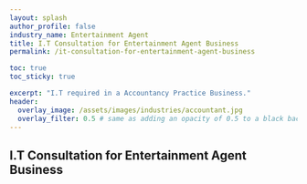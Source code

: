 ```yaml
---
layout: splash 
author_profile: false 
industry_name: Entertainment Agent
title: I.T Consultation for Entertainment Agent Business
permalink: /it-consultation-for-entertainment-agent-business

toc: true
toc_sticky: true

excerpt: "I.T required in a Accountancy Practice Business."
header:
  overlay_image: /assets/images/industries/accountant.jpg
  overlay_filter: 0.5 # same as adding an opacity of 0.5 to a black background
---
```


## I.T Consultation for Entertainment Agent Business